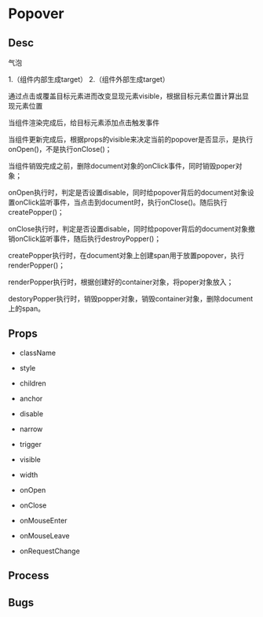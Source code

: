 # Popover

## Desc
气泡

1.（组件内部生成target）
2.（组件外部生成target）

通过点击或覆盖目标元素进而改变显现元素visible，根据目标元素位置计算出显现元素位置

当组件渲染完成后，给目标元素添加点击触发事件

当组件更新完成后，根据props的visible来决定当前的popover是否显示，是执行onOpen()，不是执行onClose()；

当组件销毁完成之前，删除document对象的onClick事件，同时销毁poper对象；

onOpen执行时，判定是否设置disable，同时给popover背后的document对象设置onClick监听事件，当点击到document时，执行onClose()。随后执行createPopper()；

onClose执行时，判定是否设置disable，同时给popover背后的document对象撤销onClick监听事件，随后执行destroyPopper()；

createPopper执行时，在document对象上创建span用于放置popover，执行renderPopper()；

renderPopper执行时，根据创建好的container对象，将poper对象放入；

destoryPopper执行时，销毁popper对象，销毁container对象，删除document上的span。

## Props

- className
- style
- children

- anchor
- disable
- narrow
- trigger
- visible
- width

- onOpen
- onClose
- onMouseEnter
- onMouseLeave
- onRequestChange

## Process

## Bugs